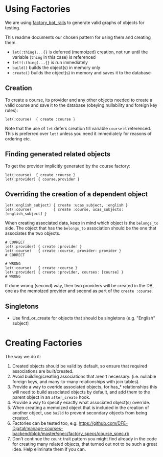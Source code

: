 # Using Factories

We are using
[factory_bot_rails](https://github.com/thoughtbot/factory_bot_rails#factory_bot_rails----)
to generate valid graphs of objects for testing.

This readme documents our chosen pattern for using them and creating them.

* `let(:thing)...{}` is deferred (memoized) creation, not run until the variable (`thing` in this case) is referenced
* `let!(:thing)...{}` is run immediately
* `build()` builds the object(s) in memory only
* `create()` builds the object(s) in memory and saves it to the database

## Creation

To create a course, its provider and any other objects needed to create a valid
course and save it to the database (obeying nullability and foreign key rules):

```
let(:course)  { create :course }
```

Note that the use of `let` defers creation till variable `course` is
referenced.  This is preferred over `let!` unless you need it immediately for
reasons of ordering etc.

## Finding generated related objects

To get the provider implicitly generated by the course factory:

```
let(:course)  { create :course }
let(:provider) { course.provider }
```

## Overriding the creation of a dependent object

```
let(:english_subject) { create :ucas_subject, :english }
let(:course)          { create :course, ucas_subjects: [english_subject] }
```

When creating associated data, keep in mind which object is the `belongs_to`
side. The object that has the `belongs_to` association should be the one that
associates the two objects.

```
# CORRECT
let(:provider) { create :provider }
let(:course)   { create :course, provider: provider }
# CORRECT
```

```
# WRONG
let(:course)   { create :course }
let(:provider) { create :provider, courses: [course] }
# WRONG
```

If done wrong (second) way, then two providers will be created in the DB, one as the
memoized provider and second as part of the `create :course`.

## Singletons

* Use find_or_create for objects that should be singletons (e.g. "English"
  subject)

  
# Creating Factories

The way we do it:

1. Created objects should be valid by default, so ensure that required
   associations are built/created.
2. Avoid building/creating associations that aren't necessary. (i.e. nullable
   foreign keys, and many-to-many relationships with join tables).
3. Provide a way to overide associated objects, for has_* relationships this
   will need to build associated objects by default, and add them to the parent
   object in an `after_create` hook.
4. Provide a way to specify exactly what associated object(s) override.
5. When creating a memoized object that is included in the creation of another
   object, use `build` to prevent secondary objects from being created.
6. Factories can be tested too, e.g.
   <https://github.com/DFE-Digital/manage-courses-backend/blob/master/spec/factory_specs/course_spec.rb>
7. Don't continue the `count` trait pattern you might find already in the code
   for creating many related objects, that turned out not to be such a great
   idea. Help eliminate them if you can.
